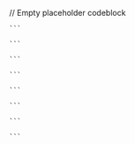 // Empty placeholder codeblock

<CodeBlock>
  <CodeBlockTab title="TypeScript" language="typescript">

    ```

    ```

  </CodeBlockTab>
  <CodeBlockTab title="Go" language="go">

    ```

    ```

  </CodeBlockTab>
  <CodeBlockTab title="Python" language="python">

    ```

    ```

  </CodeBlockTab>
  <CodeBlockTab title="cURL" language="bash">

    ```

    ```

  </CodeBlockTab>
</CodeBlock>
